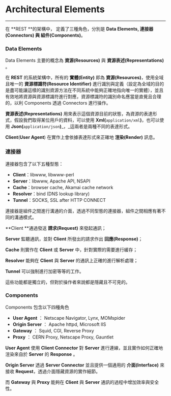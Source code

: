 # Architectural Elements

---

在 **REST **的架構中， 定義了三種角色，分別是 **Data Elements, **連接器\(Connectors\)** **與** 組件\(Components\)**。

### **Data Elements**

Data Elements 主要的概念為 **資源\(Resources\)** 與 **資源表述\(Representations\)** 。

在 **REST** 的系統架構中，所有的 **實體\(Entity\)** 即為 **資源\(Resources\)**，使用全域且唯一的 **資源標識符\(Resource Identifier\)** 進行識別與定義（設定為全域的目的是盡可能讓這樣的識別資源方法在不同系統中能夠正確地指向唯一的實體），並且有效地將資源與資源標識符進行對應，資源標識符的識別命名應當是直覺且合理的，以利 Components 透過 Connectors 進行操作。

**資源表述\(Representations\)** 用來表示這個資源目前的狀態，為資源的表達形式，假設我們取得某位用戶的資料，可以使用 **Xml\(**`application/xml`**\)**，也可以使用 **Json\(**`application/json`**\)**_，_這兩者是兩種不同的表達形式。

**Client**\(**User Agent**\) 在實作上會依據表達形式來正確地 **渲染\(Render\)** 訊息。

### **連接器**

連接器包含了以下五種型態：

* **Client**：libwww, libwww-perl
* **Server**：libwww, Apache API, NSAPI
* **Cache**：browser cache, Akamai cache network
* **Resolver**：bind \(DNS lookup library\)
* **Tunnel**：SOCKS, SSL after HTTP CONNECT

連接器是組件之間進行溝通的介面，透過不同型態的連接器，組件之間相應有著不同的溝通模式。

**Client **通過發送 **請求\(Request\)** 來發起通訊；

**Server** 監聽通訊，並對 **Client** 所發出的請求作出 **回應\(Response\)**；

**Cache** 則實作在 **Client** 或 **Server** 中，針對實際的需要進行緩存；

**Resolver** 能夠在 **Client** 與 **Server** 的通訊上正確的進行解析處理；

**Tunnel** 可以強制進行加密等等的工作。

這些功能都是獨立的，但對於操作者來說都是隱藏且不可見的。

### Components

Components 包含以下四種角色

* **User Agent** ： Netscape Navigator, Lynx, MOMspider
* **Origin Server** ： Apache httpd, Microsoft IIS
* **Gateway** ： Squid, CGI, Reverse Proxy
* **Proxy** ： CERN Proxy, Netscape Proxy, Gauntlet

**User Agent** 使用 **Client Connector** 對 **Server** 進行連線，並且實作如何正確地渲染來自於 **Server** 的 **Response** 。

**Origin Server** 透過 **Server Connector** 並且提供一個通用的 **介面\(Interface\)** 來接收 **Request**，透過介面隱藏資源的實作細節。

而 **Gateway** 與 **Proxy** 能夠在 **Client** 與 **Server** 通訊的過程中增加效率與安全性。

